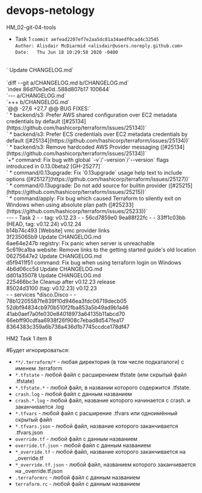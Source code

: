# devops-netology
HM_02-git-04-tools
- Task 1
`commit aefead2207ef7e2aa5dc81a34aedf0cad4c32545` <br />
`Author: Alisdair McDiarmid <alisdair@users.noreply.github.com>` <br />
`Date:   Thu Jun 18 10:29:58 2020 -0400` <br />
<br />
`    Update CHANGELOG.md` <br />
<br />
`diff --git a/CHANGELOG.md b/CHANGELOG.md` <br />
`index 86d70e3e0d..588d807b17 100644` <br />
`--- a/CHANGELOG.md` <br />
`+++ b/CHANGELOG.md` <br />
`@@ -27,6 +27,7 @@ BUG FIXES:` <br />
` * backend/s3: Prefer AWS shared configuration over EC2 metadata credentials by default ([#25134](https://github.com/hashicorp/terraform/issues/25134))` <br />
` * backend/s3: Prefer ECS credentials over EC2 metadata credentials by default ([#25134](https://github.com/hashicorp/terraform/issues/25134))` <br />
` * backend/s3: Remove hardcoded AWS Provider messaging ([#25134](https://github.com/hashicorp/terraform/issues/25134))` <br />
`+* command: Fix bug with global `-v`/`-version`/`--version` flags introduced in 0.13.0beta2 [GH-25277]` <br />
` * command/0.13upgrade: Fix `0.13upgrade` usage help text to include options ([#25127](https://github.com/hashicorp/terraform/issues/25127))` <br />
` * command/0.13upgrade: Do not add source for builtin provider ([#25215](https://github.com/hashicorp/terraform/issues/25215))` <br />
` * command/apply: Fix bug which caused Terraform to silently exit on Windows when using absolute plan path ([#25233](https://github.com/hashicorp/terraform/issues/25233))` <br />
---
- Task 2
- - tag: v0.12.23
- - 56cd7859e0 9ea88f22fc
- - 33ff1c03bb (HEAD, tag: v0.12.24) v0.12.24 <br />
b14b74c493 [Website] vmc provider links <br />
3f235065b9 Update CHANGELOG.md <br />
6ae64e247b registry: Fix panic when server is unreachable <br />
5c619ca1ba website: Remove links to the getting started guide's old location <br />
06275647e2 Update CHANGELOG.md <br />
d5f9411f51 command: Fix bug when using terraform login on Windows <br />
4b6d06cc5d Update CHANGELOG.md <br />
dd01a35078 Update CHANGELOG.md <br />
225466bc3e Cleanup after v0.12.23 release <br />
85024d3100 (tag: v0.12.23) v0.12.23 <br />
- - services *disco.Disco
- - 78b12205587fe839f10d946ea3fdc06719decb05 <br />
52dbf94834cb970b510f2fba853a5b49ad9b1a46 <br />
41ab0aef7a0fe030e84018973a64135b11abcd70 <br />
66ebff90cdfaa6938f26f908c7ebad8d547fea17 <br />
8364383c359a6b738a436d1b7745ccdce178df47




HM2 Task 1 item 8

#Будет игнорироваться:
- `**/.terraform/*` - любая директория (в том числе подкаталоги) с именем .terraform
- `*.tfstate` -  любой файл с расширением tfstate (или скрытый файл .tfstate)
- `*.tfstate.*` - любой файл, в названии которого содержится .tfstate.
- `crash.log` - любой файл с данным названием
- `crash.*.log` - любой файл, название которого начинается с crash. и заканчивается .log
- `*.tfvars` - любой файл с расширение .tfvars или одноимённый скрытый файл
- `*.tfvars.json` - любой файл, название которого заканчивается .tfvars.json
- `override.tf` - любой файл с данным названием
- `override.tf.json` - любой файл с данным названием
- `*_override.tf` - любой файл, название которого заканчивается на _override.tf
- `*_override.tf.json` - любой файл, названием которого заканчивается на _override.tf.json
- `.terraformrc` - любой файл с данным названием 
- `terraform.rc` - любой файл с данным названием
